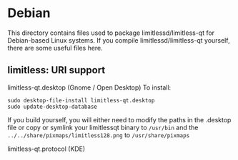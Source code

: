 
Debian
====================
This directory contains files used to package limitlessd/limitless-qt
for Debian-based Linux systems. If you compile limitlessd/limitless-qt yourself, there are some useful files here.

## limitless: URI support ##


limitless-qt.desktop  (Gnome / Open Desktop)
To install:

	sudo desktop-file-install limitless-qt.desktop
	sudo update-desktop-database

If you build yourself, you will either need to modify the paths in
the .desktop file or copy or symlink your limitlessqt binary to `/usr/bin`
and the `../../share/pixmaps/limitless128.png` to `/usr/share/pixmaps`

limitless-qt.protocol (KDE)

